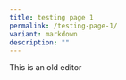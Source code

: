 ```yaml
---
title: testing page 1
permalink: /testing-page-1/
variant: markdown
description: ""
---
```

This is an old editor